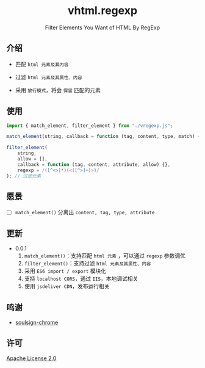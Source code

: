 <div align="center">
    <h1>vhtml.regexp</h1>
    <p>Filter Elements You Want of HTML By RegExp</p>
</div>

## 介绍

- 匹配 `html 元素及其内容`

- 过滤 `html 元素及其属性、内容`

- 采用 `放行模式`，将会 `保留` 匹配的元素

## 使用

```javascript
import { match_element, filter_element } from "./vregexp.js";

match_element(string, callback = function (tag, content, type, match) {}, regexp = /([^<>]*)(<([^>]+)>)/); // 匹配元素

filter_element(
    string,
    allow = [],
    callback = function (tag, content, attribute, allow) {},
    regexp = /([^<>]*)(<([^>]+)>)/
); // 过滤元素
```

## 愿景

- [ ] `match_element()` 分离出 `content, tag, type, attribute`

## 更新

- 0.0.1
  1. `match_element()`：支持匹配 `html 元素` ，可以通过 `regexp` 参数调优
  2. `filter_element()`：支持过滤 `html 元素及其属性、内容`
  4. 采用 `ES6 import / export` 模块化
  5. 支持 `localhost CORS`，通过 `IIS`，本地调试相关
  6. 使用 `jsdeliver CDN`，发布运行相关

## 鸣谢

- [soulsign-chrome](https://github.com/inu1255/soulsign-chrome)

## 许可

[Apache License 2.0](./license)